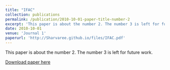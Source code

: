 ```yaml
---
title: "IFAC"
collection: publications
permalink: /publication/2010-10-01-paper-title-number-2
excerpt: 'This paper is about the number 2. The number 3 is left for future work.'
date: 2010-10-01
venue: 'Journal 1'
paperurl: 'http://Sharvaree.github.io/files/IFAC.pdf'
---
```

This paper is about the number 2. The number 3 is left for future work.

[Download paper here](http://Sharvaree.github.io/files/IFAC.pdf)

